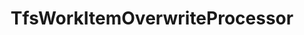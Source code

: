 ---
optionsClassName: TfsWorkItemOverwriteProcessorOptions
optionsClassFullName: MigrationTools.Processors.TfsWorkItemOverwriteProcessorOptions
configurationSamples:
- name: defaults
  order: 2
  description: 
  code: There are no defaults! Check the sample for options!
  sampleFor: MigrationTools.Processors.TfsWorkItemOverwriteProcessorOptions
- name: sample
  order: 1
  description: 
  code: There is no sample, but you can check the classic below for a general feel.
  sampleFor: MigrationTools.Processors.TfsWorkItemOverwriteProcessorOptions
- name: classic
  order: 3
  description: 
  code: >-
    {
      "$type": "TfsWorkItemOverwriteProcessorOptions",
      "Enabled": false,
      "WorkItemIDs": null,
      "WIQLQuery": "SELECT [System.Id] FROM WorkItems WHERE [System.TeamProject] = @TeamProject AND [@ReflectedWorkItemIdField] = ''  AND [System.WorkItemType] NOT IN ('Test Suite', 'Test Plan','Shared Steps','Shared Parameter','Feedback Request') ORDER BY [System.ChangedDate] desc",
      "FilterWorkItemsThatAlreadyExistInTarget": false,
      "PauseAfterEachWorkItem": false,
      "WorkItemCreateRetryLimit": 0,
      "SourceName": null,
      "TargetName": null
    }
  sampleFor: MigrationTools.Processors.TfsWorkItemOverwriteProcessorOptions
description: Reapply field mappings after a migration. Does not migrate Work Items, only reapplies changes to field mappings.
className: TfsWorkItemOverwriteProcessor
typeName: Processors
architecture: 
options:
- parameterName: Enabled
  type: Boolean
  description: If set to `true` then the processor will run. Set to `false` and the processor will not run.
  defaultValue: missing XML code comments
- parameterName: FilterWorkItemsThatAlreadyExistInTarget
  type: Boolean
  description: This loads all of the work items already saved to the Target and removes them from the Source work item list prior to commencing the run. While this may take some time in large data sets it reduces the time of the overall migration significantly if you need to restart.
  defaultValue: true
- parameterName: PauseAfterEachWorkItem
  type: Boolean
  description: Pause after each work item is migrated
  defaultValue: false
- parameterName: SourceName
  type: String
  description: This is the `IEndpoint` that will be used as the source of the Migration. Can be null for a write only processor.
  defaultValue: missing XML code comments
- parameterName: TargetName
  type: String
  description: This is the `IEndpoint` that will be used as the Target of the Migration. Can be null for a read only processor.
  defaultValue: missing XML code comments
- parameterName: WIQLQuery
  type: String
  description: A work item query based on WIQL to select only important work items. To migrate all leave this empty. See [WIQL Query Bits](#wiql-query-bits)
  defaultValue: AND  [Microsoft.VSTS.Common.ClosedDate] = '' AND [System.WorkItemType] NOT IN ('Test Suite', 'Test Plan','Shared Steps','Shared Parameter','Feedback Request')
- parameterName: WorkItemCreateRetryLimit
  type: Int32
  description: '**beta** If set to a number greater than 0 work items that fail to save will retry after a number of seconds equal to the retry count. This allows for periodic network glitches not to end the process.'
  defaultValue: 5
- parameterName: WorkItemIDs
  type: IList
  description: A list of work items to import
  defaultValue: '[]'
status: preview
processingTarget: Work Items
classFile: src/MigrationTools.Clients.TfsObjectModel/Processors/TfsWorkItemOverwriteProcessor.cs
optionsClassFile: src/MigrationTools.Clients.TfsObjectModel/Processors/TfsWorkItemOverwriteProcessorOptions.cs
notes:
  exists: false
  path: docs/Reference/Processors/TfsWorkItemOverwriteProcessor-notes.md
  markdown: ''
topics:
- topic: notes
  path: docs/Reference/Processors/TfsWorkItemOverwriteProcessor-notes.md
  exists: false
  markdown: ''
- topic: introduction
  path: docs/Reference/Processors/TfsWorkItemOverwriteProcessor-introduction.md
  exists: false
  markdown: ''

redirectFrom:
- /Reference/Processors/TfsWorkItemOverwriteProcessorOptions/
layout: reference
toc: true
permalink: /Reference/Processors/TfsWorkItemOverwriteProcessor/
title: TfsWorkItemOverwriteProcessor
categories:
- Processors
- 
topics:
- topic: notes
  path: docs/Reference/Processors/TfsWorkItemOverwriteProcessor-notes.md
  exists: false
  markdown: ''
- topic: introduction
  path: docs/Reference/Processors/TfsWorkItemOverwriteProcessor-introduction.md
  exists: false
  markdown: ''

---